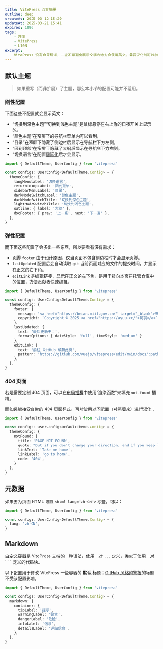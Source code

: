 ```yaml
---
title: VitePress 汉化摘要
outline: deep
createAt: 2025-03-12 15:20
updateAt: 2025-03-21 15:41
expires: 1096
tags:
    - 开发
    - VitePress
    - L10N
excerpt:
    VitePress 没有自带翻译，一些不可避免展示文字的地方会使用英文，需要汉化时可以参考本文进行配置。
---
```


## 默认主题

<LinkCard href="https://vitepress.dev/zh/reference/default-theme-config" text="默认主题配置 | VitePress" />

> 如果重写（而非扩展）了主题，那么本小节的配置可能并不适用。

### 刚性配置

下面这些不配置就会显示英文：

- “切换到深色主题”“切换到浅色主题”是鼠标悬停在右上角的日夜开关上显示的。
- “颜色主题”在窄屏下的导航栏菜单内可以看到。
- “目录”在窄屏下隐藏了侧边栏后显示在导航栏下方左侧。
- “回到顶部”在窄屏下隐藏了大纲后显示在导航栏下方右侧。
- “切换语言”在配置[国际化](https://vitepress.dev/zh/guide/i18n)后才会显示。

```typescript [.vitepress/config.ts]
import { DefaultTheme, UserConfig } from 'vitepress'

const configs: UserConfig<DefaultTheme.Config> = {
  themeConfig: {
    langMenuLabel: '切换语言',
    returnToTopLabel: '回到顶部',
    sidebarMenuLabel: '目录',
    darkModeSwitchLabel: '颜色主题',
    darkModeSwitchTitle: '切换到深色主题',
    lightModeSwitchTitle: '切换到浅色主题',
    outline: { label: '大纲' },
    docFooter: { prev: '上一篇', next: '下一篇' },
  },
}
```

### 弹性配置

而下面这些配置了会多出一些东西，所以要看有没有需求：

- 页脚 `footer` 由于设计原因，仅当页面不包含侧边栏时才会显示页脚。
- `lastUpdated` 配置后会自动读取 `git` 当前页面对应的文件的提交时间，并显示在正文的右下角。
- `editLink` 是[编辑链接](https://vitepress.dev/zh/reference/default-theme-edit-link)，显示在正文的左下角，是用于指向本页在托管仓库中的位置，方便贡献者快速编辑。

```typescript [.vitepress/config.ts]
import { DefaultTheme, UserConfig } from 'vitepress'

const configs: UserConfig<DefaultTheme.Config> = {
  themeConfig: {
    footer: {
      message: '<a href="https://beian.miit.gov.cn/" target="_blank">粤 ICP 备 ********** 号</a>',
      copyright: `Copyright © 2025 <a href="https://ayuu.cc/">阿羽</a>`,
    },
    lastUpdated: {
      text: '最后更新于：',
      formatOptions: { dateStyle: 'full', timeStyle: 'medium' }
    },
    editLink: {
      text: '前往 GitHub 编辑此页',
      pattern: 'https://github.com/vuejs/vitepress/edit/main/docs/:path',
    },
  },
}
```

### 404 页面

若是需要定制 404 页面，可以在[布局插槽](https://vitepress.dev/zh/guide/extending-default-theme#layout-slots)中使用“渲染函数”来填充 `not-found` 插槽。

而如果能接受自带的 404 页面样式，可以使用以下配置（对照着来）进行汉化：

```typescript [.vitepress/config.ts]
import { DefaultTheme, UserConfig } from 'vitepress'

const configs: UserConfig<DefaultTheme.Config> = {
  themeConfig: {
    notFound: {
      title: 'PAGE NOT FOUND',
      quote: "But if you don't change your direction, and if you keep looking, you may end up where you are heading.",
      linkText: 'Take me home',
      linkLabel: 'go to home',
      code: '404',
    }
  },
}
```

## 元数据

<LinkCard href="https://vitepress.dev/zh/reference/site-config#site-metadata" text="站点元数据  | VitePress" />

如果要为页面 HTML 设置 `<html lang="zh-CN">` 标签，可以：

```typescript [.vitepress/config.ts]
import { DefaultTheme, UserConfig } from 'vitepress'

const configs: UserConfig<DefaultTheme.Config> = {
  lang: 'zh-CN',
}
```

## Markdown

[自定义容器](https://vitepress.dev/zh/guide/markdown#custom-containers)是
VitePress 支持的一种语法，使用一对 `:::` 定义，类似于使用一对 <code>```</code> 定义的代码块。

以下配置用于修改 VitePress 一些容器的 **默认** 标题；[GitHub 风格的警报](https://vitepress.dev/zh/guide/markdown#github-flavored-alerts)的标题不受该配置影响。

```typescript [.vitepress/config.ts]
import { DefaultTheme, UserConfig } from 'vitepress'

const configs: UserConfig<DefaultTheme.Config> = {
  markdown: {
    container: {
      tipLabel: '提示',
      warningLabel: '警告',
      dangerLabel: '危险',
      infoLabel: '信息',
      detailsLabel: '详细信息',
    },
  },
}
```
